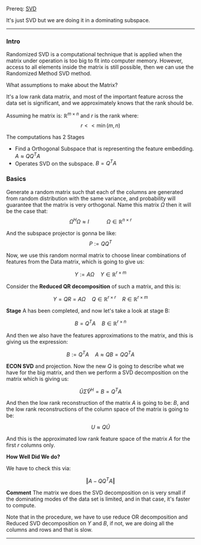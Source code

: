 Prereq: [SVD](../Matrix%20Theory/Matrix%20Decomposition/SVD.md)

It's just SVD but we are doing it in a dominating subspace. 

---

### Intro
Randomized SVD is a computational technique that is applied when the matrix under operation is too big to fit into computer memory. However, access to all elements inside the matrix is still possible, then we can use the Randomized Method SVD method. 

What assumptions to make about the Matrix? 

It's a low rank data matrix, and most of the important feature across the data set is significant, and we approximately knows that the rank should be. 

Assuming he matrix is: $\mathbb{R}^{m\times n}$ and $r$ is the rank where: 
$$
r << \min(m, n)
$$

The computations has 2 Stages
* Find a Orthogonal Subspace that is representing the feature embedding. $A\approx QQ^TA$
* Operates SVD on the subspace. $B = Q^TA$

### Basics

Generate a random matrix such that each of the columns are generated from random distribution with the same variance, and probability will guarantee that the matrix is very orthogonal. Name this matrix $\Omega$  then it will be the case that: 
$$
\Omega^H\Omega \approx I
\hspace{3em}
\Omega \in \mathbb{R}^{n\times r}
$$


And the subspace projector is gonna be like: 
$$
P := QQ^T
$$

Now, we use this random normal matrix to choose linear combinations of features from the Data matrix, which is going to give us: 

$$
Y := A\Omega \quad Y \in \mathbb{R}^{r\times m} 
$$

Consider the **Reduced QR decomposition** of such a matrix, and this is: 

$$
Y = QR = A\Omega \quad 
Q \in \mathbb{R}^{r\times r}
\quad R
\in\mathbb{R}^{r\times m}
$$

**Stage** A has been completed, and now let's take a look at stage B: 

$$
B = Q^T A \quad B \in \mathbb{R}^{r\times n}
$$

And then we also have the features approximations to the matrix, and this is giving us the expression: 

$$
B := Q^TA \quad A \approx QB = QQ^T A
$$

**ECON SVD** and projection. Now the new $Q$ is going to describe what we have for the big matrix, and then we perform a SVD decomposition on the matrix which is giving us: 

$$
\widehat{U}\widehat{\Sigma}\widehat{V}^H = B = Q^T A
$$

And then the low rank reconstruction of the matrix $A$ is going to be: $B$, and the low rank reconstructions of the column space of the matrix is going to be: 

$$
	U \approx Q\widehat{U}
$$

And this is the approximated low rank feature space of the matrix $A$ for the first $r$ columns only. 

**How Well Did We do?**

We have to check this via: 

$$
\Vert A - QQ^TA\Vert
$$

**Comment**
The matrix we does the SVD decomposition on is very small if the dominating modes of the data set is limited, and in that case, it's faster to compute. 

Note that in the procedure, we have to use reduce OR decomposition and Reduced SVD decomposition on $Y$ and $B$, if not, we are doing all the columns and rows and that is slow. 

---
